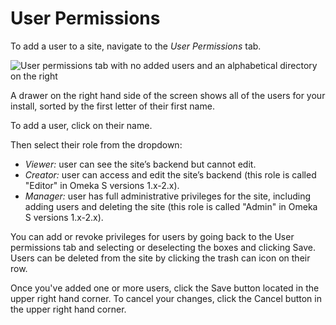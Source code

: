 # User Permissions

To add a user to a site, navigate to the *User Permissions* tab.

![User permissions tab with no added users and an alphabetical directory on the right](../sites/sitesfiles/sites_users.png)

A drawer on the right hand side of the screen shows all of the users for your install, sorted by the first letter of their first name. 

To add a user, click on their name. 

Then select their role from the dropdown:

* *Viewer:* user can see the site’s backend but cannot edit.
* *Creator:* user can access and edit the site’s backend (this role is called "Editor" in Omeka S versions 1.x-2.x).
* *Manager:* user has full administrative privileges for the site, including adding users and deleting the site (this role is called "Admin" in Omeka S versions 1.x-2.x).

You can add or revoke privileges for users by going back to the User permissions tab and selecting or deselecting the boxes and clicking Save. Users can be deleted from the site by clicking the trash can icon on their row.

Once you've added one or more users, click the Save button located in the upper right hand corner. To cancel your changes, click the Cancel button in the upper right hand corner. 
